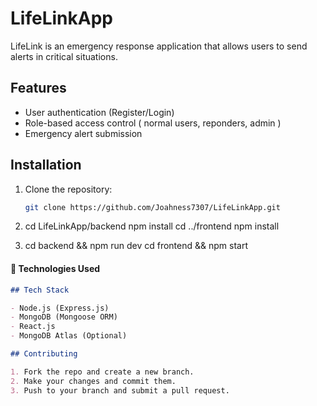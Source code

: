 # LifeLinkApp

LifeLink is an emergency response application that allows users to send alerts in critical situations.

## Features

- User authentication (Register/Login)
- Role-based access control ( normal users, reponders, admin )
- Emergency alert submission

## Installation

1. Clone the repository:

   ```bash
   git clone https://github.com/Joahness7307/LifeLinkApp.git
   
2. cd LifeLinkApp/backend
   npm install
   cd ../frontend
   npm install

3. cd backend && npm run dev
   cd frontend && npm start

#### **🔹 Technologies Used**

```md
## Tech Stack

- Node.js (Express.js)
- MongoDB (Mongoose ORM)
- React.js
- MongoDB Atlas (Optional)

## Contributing

1. Fork the repo and create a new branch.
2. Make your changes and commit them.
3. Push to your branch and submit a pull request.
```
